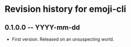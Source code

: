 # Revision history for emoji-cli

## 0.1.0.0 -- YYYY-mm-dd

* First version. Released on an unsuspecting world.
